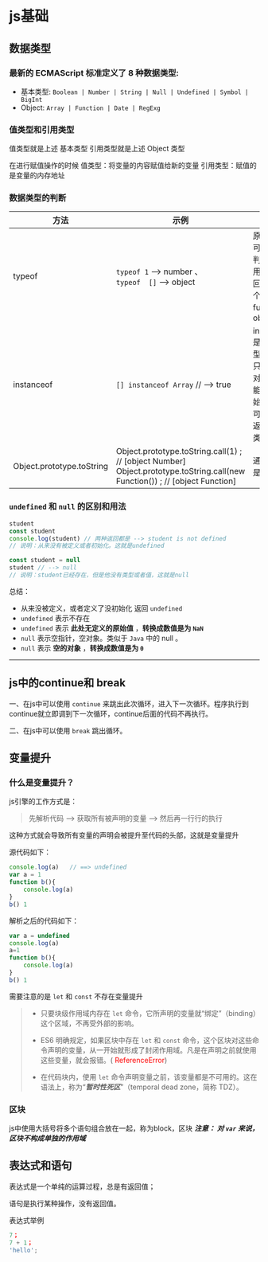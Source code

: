 # js基础

## 数据类型

### 最新的 ECMAScript 标准定义了 8 种数据类型:
* 基本类型: `Boolean | Number | String | Null | Undefined | Symbol | BigInt`
* Object: `Array | Function | Date | RegExg`



### 值类型和引用类型
值类型就是上述 基本类型
引用类型就是上述 Object 类型

在进行赋值操作的时候
值类型：将变量的内容赋值给新的变量
引用类型：赋值的是变量的内存地址



### 数据类型的判断
| 方法                      | 示例                                                         | 说明                                                         |
| ------------------------- | ------------------------------------------------------------ | ------------------------------------------------------------ |
| typeof                    | `typeof 1` --> number 、<br />`typeof  []` --> object        | 原始类型可以准确判断、引用类型返回值有两个function、object   |
| instanceof                | `[] instanceof Array` // --> true                            | instanceof是基于原型链<br />只能用于对象，不能用于原始类型<br />可以准确返回所属类型 |
| Object.prototype.toString | Object.prototype.toString.call(1) ;    // [object Number]<br />Object.prototype.toString.call(new Function()) ; // [object Function] | 通用，但是麻烦                                               |




### `undefined` 和 `null` 的区别和用法
```javascript
student
const student
console.log(student) // 两种返回都是 --> student is not defined
// 说明：从来没有被定义或者初始化。这就是undefined

const student = null
student // --> null
// 说明：student已经存在，但是他没有类型或者值，这就是null

```

总结：
* 从来没被定义，或者定义了没初始化 返回 `undefined`
* `undefined` 表示不存在
* `undefined` 表示 **此处无定义的原始值** ，**转换成数值是为 `NaN`**
* `null` 表示空指针，空对象。类似于 `Java` 中的 null 。
* `null` 表示 **空的对象** ，**转换成数值是为 `0`**
---



## js中的continue和 break
一、在js中可以使用 `continue` 来跳出此次循环，进入下一次循环。程序执行到continue就立即调到下一次循环，continue后面的代码不再执行。

二、在js中可以使用 `break` 跳出循环。



## 变量提升

### 什么是变量提升？

js引擎的工作方式是：

> 先解析代码 --> 获取所有被声明的变量 --> 然后再一行行的执行

这种方式就会导致所有变量的声明会被提升至代码的头部，这就是变量提升

源代码如下：
```javascript
console.log(a)   // ==> undefined
var a = 1
function b(){
    console.log(a)
}
b() 1
```

解析之后的代码如下：
```javascript
var a = undefined
console.log(a)
a=1
function b(){
    console.log(a)
}
b() 1
```

需要注意的是 `let` 和 `const` 不存在变量提升

> * 只要块级作用域内存在 `let` 命令，它所声明的变量就“绑定”（binding）这个区域，不再受外部的影响。
>
> * ES6 明确规定，如果区块中存在 `let` 和 `const` 命令，这个区块对这些命令声明的变量，从一开始就形成了封闭作用域。凡是在声明之前就使用这些变量，就会报错。( <span style='color:red'>ReferenceError</span>)
> * 在代码块内，使用 `let` 命令声明变量之前，该变量都是不可用的。这在语法上，称为“***暂时性死区***”（temporal dead zone，简称 TDZ）。



### 区块
js中使用大括号将多个语句组合放在一起，称为block，区块
***注意： 对 `var` 来说，区块不构成单独的作用域***



## 表达式和语句

表达式是一个单纯的运算过程，总是有返回值；

语句是执行某种操作，没有返回值。

表达式举例

```javascript
7；
7 + 1；
'hello';
```

